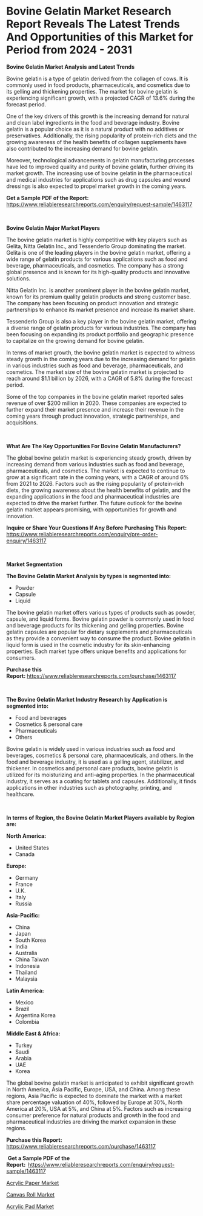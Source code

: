 <p><h1>Bovine Gelatin Market Research Report Reveals The Latest Trends And Opportunities of this Market for Period from 2024 - 2031</h1></p><p><strong>Bovine Gelatin Market Analysis and Latest Trends</strong></p>
<p><p>Bovine gelatin is a type of gelatin derived from the collagen of cows. It is commonly used in food products, pharmaceuticals, and cosmetics due to its gelling and thickening properties. The market for bovine gelatin is experiencing significant growth, with a projected CAGR of 13.6% during the forecast period. </p><p>One of the key drivers of this growth is the increasing demand for natural and clean label ingredients in the food and beverage industry. Bovine gelatin is a popular choice as it is a natural product with no additives or preservatives. Additionally, the rising popularity of protein-rich diets and the growing awareness of the health benefits of collagen supplements have also contributed to the increasing demand for bovine gelatin.</p><p>Moreover, technological advancements in gelatin manufacturing processes have led to improved quality and purity of bovine gelatin, further driving its market growth. The increasing use of bovine gelatin in the pharmaceutical and medical industries for applications such as drug capsules and wound dressings is also expected to propel market growth in the coming years.</p></p>
<p><strong>Get a Sample PDF of the Report:&nbsp;</strong> <a href="https://www.reliableresearchreports.com/enquiry/request-sample/1463117">https://www.reliableresearchreports.com/enquiry/request-sample/1463117</a></p>
<p>&nbsp;</p>
<p><strong>Bovine Gelatin Major Market Players</strong></p>
<p><p>The bovine gelatin market is highly competitive with key players such as Gelita, Nitta Gelatin Inc., and Tessenderlo Group dominating the market. Gelita is one of the leading players in the bovine gelatin market, offering a wide range of gelatin products for various applications such as food and beverage, pharmaceuticals, and cosmetics. The company has a strong global presence and is known for its high-quality products and innovative solutions.</p><p>Nitta Gelatin Inc. is another prominent player in the bovine gelatin market, known for its premium quality gelatin products and strong customer base. The company has been focusing on product innovation and strategic partnerships to enhance its market presence and increase its market share.</p><p>Tessenderlo Group is also a key player in the bovine gelatin market, offering a diverse range of gelatin products for various industries. The company has been focusing on expanding its product portfolio and geographic presence to capitalize on the growing demand for bovine gelatin.</p><p>In terms of market growth, the bovine gelatin market is expected to witness steady growth in the coming years due to the increasing demand for gelatin in various industries such as food and beverage, pharmaceuticals, and cosmetics. The market size of the bovine gelatin market is projected to reach around $1.1 billion by 2026, with a CAGR of 5.8% during the forecast period.</p><p>Some of the top companies in the bovine gelatin market reported sales revenue of over $200 million in 2020. These companies are expected to further expand their market presence and increase their revenue in the coming years through product innovation, strategic partnerships, and acquisitions.</p></p>
<p>&nbsp;</p>
<p><strong>What Are The Key Opportunities For Bovine Gelatin Manufacturers?</strong></p>
<p><p>The global bovine gelatin market is experiencing steady growth, driven by increasing demand from various industries such as food and beverage, pharmaceuticals, and cosmetics. The market is expected to continue to grow at a significant rate in the coming years, with a CAGR of around 6% from 2021 to 2026. Factors such as the rising popularity of protein-rich diets, the growing awareness about the health benefits of gelatin, and the expanding applications in the food and pharmaceutical industries are expected to drive the market further. The future outlook for the bovine gelatin market appears promising, with opportunities for growth and innovation.</p></p>
<p><strong>Inquire or Share Your Questions If Any Before Purchasing This Report:</strong> <a href="https://www.reliableresearchreports.com/enquiry/pre-order-enquiry/1463117">https://www.reliableresearchreports.com/enquiry/pre-order-enquiry/1463117</a></p>
<p>&nbsp;</p>
<p><strong>Market Segmentation</strong></p>
<p><strong>The Bovine Gelatin Market Analysis by types is segmented into:</strong></p>
<p><ul><li>Powder</li><li>Capsule</li><li>Liquid</li></ul></p>
<p><p>The bovine gelatin market offers various types of products such as powder, capsule, and liquid forms. Bovine gelatin powder is commonly used in food and beverage products for its thickening and gelling properties. Bovine gelatin capsules are popular for dietary supplements and pharmaceuticals as they provide a convenient way to consume the product. Bovine gelatin in liquid form is used in the cosmetic industry for its skin-enhancing properties. Each market type offers unique benefits and applications for consumers.</p></p>
<p><strong>Purchase this Report:&nbsp;</strong><a href="https://www.reliableresearchreports.com/purchase/1463117">https://www.reliableresearchreports.com/purchase/1463117</a></p>
<p>&nbsp;</p>
<p><strong>The Bovine Gelatin Market Industry Research by Application is segmented into:</strong></p>
<p><ul><li>Food and beverages</li><li>Cosmetics & personal care</li><li>Pharmaceuticals</li><li>Others</li></ul></p>
<p><p>Bovine gelatin is widely used in various industries such as food and beverages, cosmetics & personal care, pharmaceuticals, and others. In the food and beverage industry, it is used as a gelling agent, stabilizer, and thickener. In cosmetics and personal care products, bovine gelatin is utilized for its moisturizing and anti-aging properties. In the pharmaceutical industry, it serves as a coating for tablets and capsules. Additionally, it finds applications in other industries such as photography, printing, and healthcare.</p></p>
<p>&nbsp;</p>
<p><strong>In terms of Region, the Bovine Gelatin Market Players available by Region are:</strong></p>
<p>
    <p> <strong> North America: </strong>
        <ul>
            <li>United States</li>
            <li>Canada</li>
        </ul>
        </p> 
    <p> <strong> Europe: </strong>
        <ul>
            <li>Germany</li>
            <li>France</li>
            <li>U.K.</li>
            <li>Italy</li>
            <li>Russia</li>
        </ul>
        </p> 
    <p> <strong> Asia-Pacific: </strong>
        <ul>
            <li>China</li>
            <li>Japan</li>
            <li>South Korea</li>
            <li>India</li>
            <li>Australia</li>
            <li>China Taiwan</li>
            <li>Indonesia</li>
            <li>Thailand</li>
            <li>Malaysia</li>
        </ul>
        </p> 
    <p> <strong> Latin America: </strong>
        <ul>
            <li>Mexico</li>
            <li>Brazil</li>
            <li>Argentina Korea</li>
            <li>Colombia</li>
        </ul>
        </p> 
    <p> <strong> Middle East & Africa: </strong>
        <ul>
            <li>Turkey</li>
            <li>Saudi</li>
            <li>Arabia</li>
            <li>UAE</li>
            <li>Korea</li>
        </ul>
    </p>
    </p>
<p><p>The global bovine gelatin market is anticipated to exhibit significant growth in North America, Asia Pacific, Europe, USA, and China. Among these regions, Asia Pacific is expected to dominate the market with a market share percentage valuation of 40%, followed by Europe at 30%, North America at 20%, USA at 5%, and China at 5%. Factors such as increasing consumer preference for natural products and growth in the food and pharmaceutical industries are driving the market expansion in these regions.</p></p>
<p><strong>Purchase this Report: </strong><a href="https://www.reliableresearchreports.com/purchase/1463117">https://www.reliableresearchreports.com/purchase/1463117</a></p>
<p>&nbsp;<strong>Get a Sample PDF of the Report:&nbsp;&nbsp;</strong><a href="https://www.reliableresearchreports.com/enquiry/request-sample/1463117">https://www.reliableresearchreports.com/enquiry/request-sample/1463117</a></p>
<p><strong></strong></p>
<p><p><a href="https://github.com/changoleonlaverguenzanoexiste/Market-Research-Report-List-2/blob/main/acrylic-paper-market.md">Acrylic Paper Market</a></p><p><a href="https://github.com/tamvrosiya/Market-Research-Report-List-3/blob/main/canvas-roll-market.md">Canvas Roll Market</a></p><p><a href="https://github.com/dimitrishawkinswaynenp91rgz/Market-Research-Report-List-1/blob/main/acrylic-pad-market.md">Acrylic Pad Market</a></p></p>